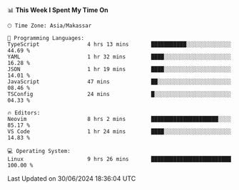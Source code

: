 <!--START_SECTION:waka-->
📊 **This Week I Spent My Time On** 

```text
🕑︎ Time Zone: Asia/Makassar

💬 Programming Languages: 
TypeScript               4 hrs 13 mins       ███████████░░░░░░░░░░░░░░   44.69 % 
YAML                     1 hr 32 mins        ████░░░░░░░░░░░░░░░░░░░░░   16.28 % 
JSON                     1 hr 19 mins        ████░░░░░░░░░░░░░░░░░░░░░   14.01 % 
JavaScript               47 mins             ██░░░░░░░░░░░░░░░░░░░░░░░   08.46 % 
TSConfig                 24 mins             █░░░░░░░░░░░░░░░░░░░░░░░░   04.33 % 

🔥 Editors: 
Neovim                   8 hrs 2 mins        █████████████████████░░░░   85.17 % 
VS Code                  1 hr 24 mins        ████░░░░░░░░░░░░░░░░░░░░░   14.83 % 

💻 Operating System: 
Linux                    9 hrs 26 mins       █████████████████████████   100.00 % 
```


 Last Updated on 30/06/2024 18:36:04 UTC
<!--END_SECTION:waka-->
